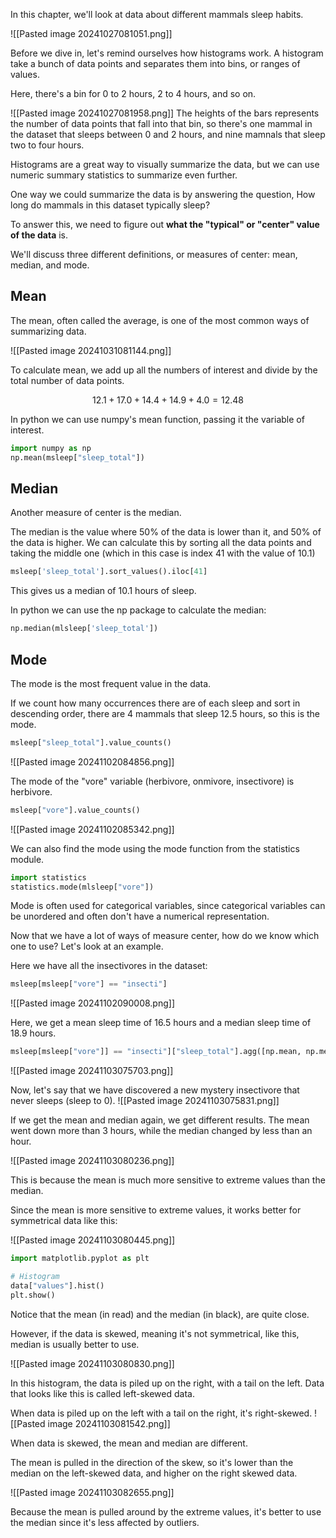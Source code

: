 
In this chapter, we'll look at data about different mammals sleep habits.

![[Pasted image 20241027081051.png]]

Before we dive in, let's remind ourselves how histograms work. A histogram take a bunch of data points and separates them into bins, or ranges of values.

Here, there's a bin for 0 to 2 hours, 2 to 4 hours, and so on.

![[Pasted image 20241027081958.png]]
The heights of the bars represents the number of data points that fall into that bin, so there's one mammal in the dataset that sleeps between 0 and 2 hours, and nine mamnals that sleep two to four hours.

Histograms are a great way to visually summarize the data, but we can use numeric summary statistics to summarize even further.

One way we could summarize the data is by answering the question, How long do mammals in this dataset typically sleep? 

To answer this, we need to figure out **what the "typical" or "center" value of the data** is.

We'll discuss three different definitions, or measures of center: mean, median, and mode.

## Mean

The mean, often called the average, is one of the most common ways of summarizing data.

![[Pasted image 20241031081144.png]]

To calculate mean, we add up all the numbers of interest and divide by the total number of data points.

$$ 12.1 + 17.0 + 14.4 + 14.9 + 4.0 = 12.48 $$

In python we can use numpy's mean function, passing it the variable of interest.

```python
import numpy as np
np.mean(msleep["sleep_total"])
```

## Median

Another measure of center is the median.

The median is the value where 50% of the data is lower than it, and 50% of the data is higher. We can calculate this by sorting all the data points and taking the middle one (which in this case is index 41 with the value of 10.1)

```python
msleep['sleep_total'].sort_values().iloc[41]
```

This gives us a median of 10.1 hours of sleep.

In python we can use the np package to calculate the median:
```python
np.median(mlsleep['sleep_total'])
```


## Mode

The mode is the most frequent value in the data. 

If we count how many occurrences there are of each sleep and sort in descending order, there are 4 mammals that sleep 12.5 hours, so this is the mode.

```python
msleep["sleep_total"].value_counts()
```

![[Pasted image 20241102084856.png]]

The mode of the "vore" variable  (herbivore, onmivore, insectivore) is herbivore.
```python
msleep["vore"].value_counts()
```

![[Pasted image 20241102085342.png]]

We can also find the mode using the mode function from the statistics module.

```python
import statistics
statistics.mode(mlsleep["vore"])
```

Mode is often used for categorical variables, since categorical variables can be unordered and often don't have a numerical representation.

Now that we have a lot of ways of measure center, how do we know which one to use? Let's look at an example.

Here we have all the insectivores in the dataset:
```python
msleep[msleep["vore"] == "insecti"]
```

![[Pasted image 20241102090008.png]]

Here, we get a mean sleep time of 16.5 hours and a median sleep time of 18.9 hours.

```python
msleep[msleep["vore"]] == "insecti"]["sleep_total"].agg([np.mean, np.median])
```

![[Pasted image 20241103075703.png]]

Now, let's say that we have discovered a new mystery insectivore that never sleeps (sleep to 0). 
![[Pasted image 20241103075831.png]]

If we get the mean and median again, we get different results. The mean went down more than 3 hours, while the median changed by less than an hour.

![[Pasted image 20241103080236.png]]

This is because the mean is much more sensitive to extreme values than the median.

Since the mean is more sensitive to extreme values, it works better for symmetrical data like this:

![[Pasted image 20241103080445.png]]

```python
import matplotlib.pyplot as plt

# Histogram
data["values"].hist()
plt.show()
```

Notice that the mean (in read) and the median (in black), are quite close.

However, if the data is skewed, meaning it's not symmetrical, like this, median is usually better to use.

![[Pasted image 20241103080830.png]]

In this histogram, the data is piled up on the right, with a tail on the left. Data that looks like this is called left-skewed data.

When data is piled up on the left with a tail on the right, it's right-skewed.
![[Pasted image 20241103081542.png]]


When data is skewed, the mean and median are different. 

The mean is pulled in the direction of the skew, so it's lower than the median on the left-skewed data, and higher on the right skewed data.

![[Pasted image 20241103082655.png]]


Because the mean is pulled around by the extreme values, it's better to use the median since it's less affected by outliers.

